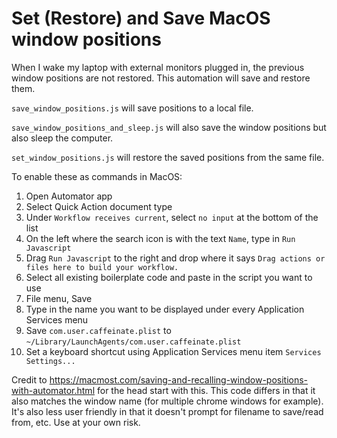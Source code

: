 # Set (Restore) and Save MacOS window positions

When I wake my laptop with external monitors plugged in, the previous window positions are not restored.  This automation will save and restore them.

`save_window_positions.js` will save positions to a local file.

`save_window_positions_and_sleep.js` will also save the window positions but also sleep the computer.

`set_window_positions.js` will restore the saved positions from the same file.

To enable these as commands in MacOS:

1. Open Automator app
2. Select Quick Action document type
3. Under `Workflow receives current`, select `no input` at the bottom of the list
4. On the left where the search icon is with the text `Name`, type in `Run Javascript`
5. Drag `Run Javascript` to the right and drop where it says `Drag actions or files here to build your workflow.`
6. Select all existing boilerplate code and paste in the script you want to use
7. File menu, Save
8. Type in the name you want to be displayed under every Application Services menu
9. Save `com.user.caffeinate.plist` to `~/Library/LaunchAgents/com.user.caffeinate.plist`
10. Set a keyboard shortcut using Application Services menu item `Services Settings...`


Credit to https://macmost.com/saving-and-recalling-window-positions-with-automator.html for the head start with this.  This code differs in that it also matches the window name (for multiple chrome windows for example).  It's also less user friendly in that it doesn't prompt for filename to save/read from, etc.  Use at your own risk.
